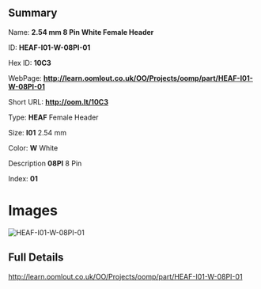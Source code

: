 

## Summary
 
Name: __2.54 mm 8 Pin White Female Header__

ID: __HEAF-I01-W-08PI-01__

Hex ID: __10C3__

WebPage: __http://learn.oomlout.co.uk/OO/Projects/oomp/part/HEAF-I01-W-08PI-01__

Short URL: __http://oom.lt/10C3__


Type: __HEAF__ Female Header 

Size: __I01__ 2.54 mm 

Color: __W__ White 

Description __08PI__ 8 Pin 

Index: __01__


 # Images
![HEAF-I01-W-08PI-01](http://oomlout.com/oomp-gen/parts/HEAF-I01-W-08PI-01/HEAF-I01-W-08PI-01_420.jpg)



 ## Full Details

 http://learn.oomlout.co.uk/OO/Projects/oomp/part/HEAF-I01-W-08PI-01














